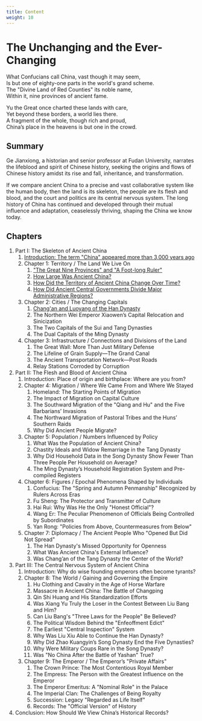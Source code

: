 ```yaml
---
title: Content
weight: 10
---
```

# The Unchanging and the Ever-Changing


What Confucians call China, vast though it may seem,  
Is but one of eighty-one parts in the world's grand scheme.  
The "Divine Land of Red Counties" its noble name,  
Within it, nine provinces of ancient fame.  

Yu the Great once charted these lands with care,  
Yet beyond these borders, a world lies there.  
A fragment of the whole, though rich and proud,  
China’s place in the heavens is but one in the crowd.  

## Summary

Ge Jianxiong, a historian and senior professor at Fudan University, narrates the lifeblood and spirit of Chinese history, seeking the origins and flows of Chinese history amidst its rise and fall, inheritance, and transformation.

If we compare ancient China to a precise and vast collaborative system like the human body, then the land is its skeleton, the people are its flesh and blood, and the court and politics are its central nervous system.
The long history of China has continued and developed through their mutual influence and adaptation, ceaselessly thriving, shaping the China we know today.

## Chapters

1. Part I: The Skeleton of Ancient China
    1. [Introduction: The term "China" appeared more than 3,000 years ago](./part_1_intro.md)
    1. Chapter 1: Territory / The Land We Live On
        1. ["The Great Nine Provinces" and "A Foot-long Ruler"](./part_1_ch_1_sec_1.md)
        1. [How Large Was Ancient China?](./part_1_ch_1_sec_2.md)
        1. [How Did the Territory of Ancient China Change Over Time?](./part_1_ch_1_sec_3.md)
        1. [How Did Ancient Central Governments Divide Major Administrative Regions?](./part_1_ch_1_sec_4.md)
    1. Chapter 2: Cities / The Changing Capitals
        1. [Chang'an and Luoyang of the Han Dynasty](./part_1_ch_2_sec_1.md)
        1. The Northern Wei Emperor Xiaowen’s Capital Relocation and Sinicization
        1. The Two Capitals of the Sui and Tang Dynasties
        1. The Dual Capitals of the Ming Dynasty
    1. Chapter 3: Infrastructure / Connections and Divisions of the Land
        1. The Great Wall: More Than Just Military Defense
        1. The Lifeline of Grain Supply—The Grand Canal
        1. The Ancient Transportation Network—Post Roads
        1. Relay Stations Corroded by Corruption
1. Part II: The Flesh and Blood of Ancient China
    1. Introduction: Place of origin and birthplace: Where are you from?
    1. Chapter 4: Migration / Where We Came From and Where We Stayed
        1. Homeland: The Starting Points of Migration
        1. The Impact of Migration on Capital Culture
        1. The Southward Migration of the "Qiang and Hu" and the Five Barbarians’ Invasions
        1. The Northward Migration of Pastoral Tribes and the Huns’ Southern Raids
        1. Why Did Ancient People Migrate?
    1. Chapter 5: Population / Numbers Influenced by Policy
        1. What Was the Population of Ancient China?
        1. Chastity Ideals and Widow Remarriage in the Tang Dynasty
        1. Why Did Household Data in the Song Dynasty Show Fewer Than Three People Per Household on Average?
        1. The Ming Dynasty’s Household Registration System and Pre-compiled Registers
    1. Chapter 6: Figures / Epochal Phenomena Shaped by Individuals
        1. Confucius: The "Spring and Autumn Penmanship" Recognized by Rulers Across Eras
        1. Fu Sheng: The Protector and Transmitter of Culture
        1. Hai Rui: Why Was He the Only "Honest Official"?
        1. Wang Er: The Peculiar Phenomenon of Officials Being Controlled by Subordinates
        1. Yan Rong: "Policies from Above, Countermeasures from Below"
    1. Chapter 7: Diplomacy / The Ancient People Who "Opened But Did Not Spread"
        1. The Han Dynasty's Missed Opportunity for Openness
        1. What Was Ancient China's External Influence?
        1. Was Chang’an of the Tang Dynasty the Center of the World?
1. Part III: The Central Nervous System of Ancient China
    1. Introduction: Why do wise founding emperors often become tyrants?
    1. Chapter 8: The World / Gaining and Governing the Empire
        1. Hu Clothing and Cavalry in the Age of Horse Warfare
        1. Massacre in Ancient China: The Battle of Changping
        1. Qin Shi Huang and His Standardization Efforts
        1. Was Xiang Yu Truly the Loser in the Contest Between Liu Bang and Him?
        1. Can Liu Bang's "Three Laws for the People" Be Believed?
        1. The Political Wisdom Behind the "Enfeoffment Edict"
        1. The Earliest "Central Inspection" System
        1. Why Was Liu Xiu Able to Continue the Han Dynasty?
        1. Why Did Zhao Kuangyin’s Song Dynasty End the Five Dynasties?
        1. Why Were Military Coups Rare in the Song Dynasty?
        1. Was "No China After the Battle of Yashan" True?
    1. Chapter 9: The Emperor / The Emperor’s "Private Affairs"
        1. The Crown Prince: The Most Contentious Royal Member
        1. The Empress: The Person with the Greatest Influence on the Emperor
        1. The Emperor Emeritus: A "Nominal Role" in the Palace
        1. The Imperial Clan: The Challenges of Being Royalty
        1. Succession: Legacy "Regarded as Life Itself"
        1. Records: The "Official Version" of History
1. Conclusion: How Should We View China’s Historical Records?